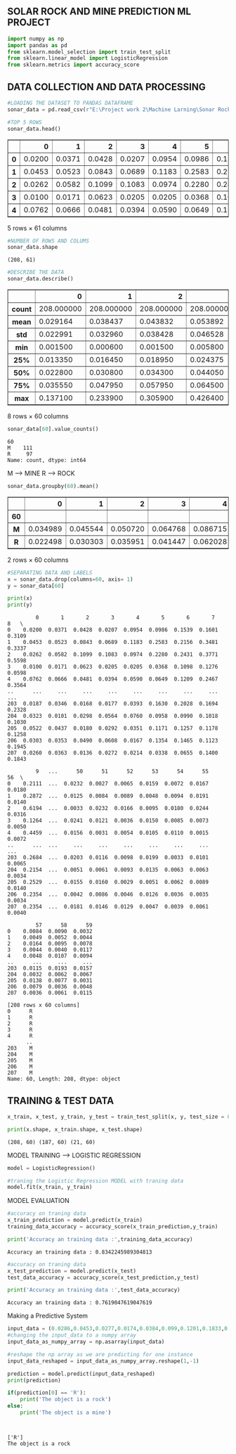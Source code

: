 ## SOLAR ROCK AND MINE PREDICTION ML PROJECT


```python
import numpy as np
import pandas as pd
from sklearn.model_selection import train_test_split
from sklearn.linear_model import LogisticRegression
from sklearn.metrics import accuracy_score
```

## DATA COLLECTION AND DATA PROCESSING


```python
#LOADING THE DATASET TO PANDAS DATAFRAME
sonar_data = pd.read_csv(r"E:\Project work 2\Machine Larning\Sonar Rock vs Mine Prediction\Copy of sonar data.csv", header = None)
```


```python
#TOP 5 ROWS 
sonar_data.head()
```




<div>
<style scoped>
    .dataframe tbody tr th:only-of-type {
        vertical-align: middle;
    }

    .dataframe tbody tr th {
        vertical-align: top;
    }

    .dataframe thead th {
        text-align: right;
    }
</style>
<table border="1" class="dataframe">
  <thead>
    <tr style="text-align: right;">
      <th></th>
      <th>0</th>
      <th>1</th>
      <th>2</th>
      <th>3</th>
      <th>4</th>
      <th>5</th>
      <th>6</th>
      <th>7</th>
      <th>8</th>
      <th>9</th>
      <th>...</th>
      <th>51</th>
      <th>52</th>
      <th>53</th>
      <th>54</th>
      <th>55</th>
      <th>56</th>
      <th>57</th>
      <th>58</th>
      <th>59</th>
      <th>60</th>
    </tr>
  </thead>
  <tbody>
    <tr>
      <th>0</th>
      <td>0.0200</td>
      <td>0.0371</td>
      <td>0.0428</td>
      <td>0.0207</td>
      <td>0.0954</td>
      <td>0.0986</td>
      <td>0.1539</td>
      <td>0.1601</td>
      <td>0.3109</td>
      <td>0.2111</td>
      <td>...</td>
      <td>0.0027</td>
      <td>0.0065</td>
      <td>0.0159</td>
      <td>0.0072</td>
      <td>0.0167</td>
      <td>0.0180</td>
      <td>0.0084</td>
      <td>0.0090</td>
      <td>0.0032</td>
      <td>R</td>
    </tr>
    <tr>
      <th>1</th>
      <td>0.0453</td>
      <td>0.0523</td>
      <td>0.0843</td>
      <td>0.0689</td>
      <td>0.1183</td>
      <td>0.2583</td>
      <td>0.2156</td>
      <td>0.3481</td>
      <td>0.3337</td>
      <td>0.2872</td>
      <td>...</td>
      <td>0.0084</td>
      <td>0.0089</td>
      <td>0.0048</td>
      <td>0.0094</td>
      <td>0.0191</td>
      <td>0.0140</td>
      <td>0.0049</td>
      <td>0.0052</td>
      <td>0.0044</td>
      <td>R</td>
    </tr>
    <tr>
      <th>2</th>
      <td>0.0262</td>
      <td>0.0582</td>
      <td>0.1099</td>
      <td>0.1083</td>
      <td>0.0974</td>
      <td>0.2280</td>
      <td>0.2431</td>
      <td>0.3771</td>
      <td>0.5598</td>
      <td>0.6194</td>
      <td>...</td>
      <td>0.0232</td>
      <td>0.0166</td>
      <td>0.0095</td>
      <td>0.0180</td>
      <td>0.0244</td>
      <td>0.0316</td>
      <td>0.0164</td>
      <td>0.0095</td>
      <td>0.0078</td>
      <td>R</td>
    </tr>
    <tr>
      <th>3</th>
      <td>0.0100</td>
      <td>0.0171</td>
      <td>0.0623</td>
      <td>0.0205</td>
      <td>0.0205</td>
      <td>0.0368</td>
      <td>0.1098</td>
      <td>0.1276</td>
      <td>0.0598</td>
      <td>0.1264</td>
      <td>...</td>
      <td>0.0121</td>
      <td>0.0036</td>
      <td>0.0150</td>
      <td>0.0085</td>
      <td>0.0073</td>
      <td>0.0050</td>
      <td>0.0044</td>
      <td>0.0040</td>
      <td>0.0117</td>
      <td>R</td>
    </tr>
    <tr>
      <th>4</th>
      <td>0.0762</td>
      <td>0.0666</td>
      <td>0.0481</td>
      <td>0.0394</td>
      <td>0.0590</td>
      <td>0.0649</td>
      <td>0.1209</td>
      <td>0.2467</td>
      <td>0.3564</td>
      <td>0.4459</td>
      <td>...</td>
      <td>0.0031</td>
      <td>0.0054</td>
      <td>0.0105</td>
      <td>0.0110</td>
      <td>0.0015</td>
      <td>0.0072</td>
      <td>0.0048</td>
      <td>0.0107</td>
      <td>0.0094</td>
      <td>R</td>
    </tr>
  </tbody>
</table>
<p>5 rows × 61 columns</p>
</div>




```python
#NUMBER OF ROWS AND COLUMS
sonar_data.shape
```




    (208, 61)




```python
#DESCRIBE THE DATA
sonar_data.describe()
```




<div>
<style scoped>
    .dataframe tbody tr th:only-of-type {
        vertical-align: middle;
    }

    .dataframe tbody tr th {
        vertical-align: top;
    }

    .dataframe thead th {
        text-align: right;
    }
</style>
<table border="1" class="dataframe">
  <thead>
    <tr style="text-align: right;">
      <th></th>
      <th>0</th>
      <th>1</th>
      <th>2</th>
      <th>3</th>
      <th>4</th>
      <th>5</th>
      <th>6</th>
      <th>7</th>
      <th>8</th>
      <th>9</th>
      <th>...</th>
      <th>50</th>
      <th>51</th>
      <th>52</th>
      <th>53</th>
      <th>54</th>
      <th>55</th>
      <th>56</th>
      <th>57</th>
      <th>58</th>
      <th>59</th>
    </tr>
  </thead>
  <tbody>
    <tr>
      <th>count</th>
      <td>208.000000</td>
      <td>208.000000</td>
      <td>208.000000</td>
      <td>208.000000</td>
      <td>208.000000</td>
      <td>208.000000</td>
      <td>208.000000</td>
      <td>208.000000</td>
      <td>208.000000</td>
      <td>208.000000</td>
      <td>...</td>
      <td>208.000000</td>
      <td>208.000000</td>
      <td>208.000000</td>
      <td>208.000000</td>
      <td>208.000000</td>
      <td>208.000000</td>
      <td>208.000000</td>
      <td>208.000000</td>
      <td>208.000000</td>
      <td>208.000000</td>
    </tr>
    <tr>
      <th>mean</th>
      <td>0.029164</td>
      <td>0.038437</td>
      <td>0.043832</td>
      <td>0.053892</td>
      <td>0.075202</td>
      <td>0.104570</td>
      <td>0.121747</td>
      <td>0.134799</td>
      <td>0.178003</td>
      <td>0.208259</td>
      <td>...</td>
      <td>0.016069</td>
      <td>0.013420</td>
      <td>0.010709</td>
      <td>0.010941</td>
      <td>0.009290</td>
      <td>0.008222</td>
      <td>0.007820</td>
      <td>0.007949</td>
      <td>0.007941</td>
      <td>0.006507</td>
    </tr>
    <tr>
      <th>std</th>
      <td>0.022991</td>
      <td>0.032960</td>
      <td>0.038428</td>
      <td>0.046528</td>
      <td>0.055552</td>
      <td>0.059105</td>
      <td>0.061788</td>
      <td>0.085152</td>
      <td>0.118387</td>
      <td>0.134416</td>
      <td>...</td>
      <td>0.012008</td>
      <td>0.009634</td>
      <td>0.007060</td>
      <td>0.007301</td>
      <td>0.007088</td>
      <td>0.005736</td>
      <td>0.005785</td>
      <td>0.006470</td>
      <td>0.006181</td>
      <td>0.005031</td>
    </tr>
    <tr>
      <th>min</th>
      <td>0.001500</td>
      <td>0.000600</td>
      <td>0.001500</td>
      <td>0.005800</td>
      <td>0.006700</td>
      <td>0.010200</td>
      <td>0.003300</td>
      <td>0.005500</td>
      <td>0.007500</td>
      <td>0.011300</td>
      <td>...</td>
      <td>0.000000</td>
      <td>0.000800</td>
      <td>0.000500</td>
      <td>0.001000</td>
      <td>0.000600</td>
      <td>0.000400</td>
      <td>0.000300</td>
      <td>0.000300</td>
      <td>0.000100</td>
      <td>0.000600</td>
    </tr>
    <tr>
      <th>25%</th>
      <td>0.013350</td>
      <td>0.016450</td>
      <td>0.018950</td>
      <td>0.024375</td>
      <td>0.038050</td>
      <td>0.067025</td>
      <td>0.080900</td>
      <td>0.080425</td>
      <td>0.097025</td>
      <td>0.111275</td>
      <td>...</td>
      <td>0.008425</td>
      <td>0.007275</td>
      <td>0.005075</td>
      <td>0.005375</td>
      <td>0.004150</td>
      <td>0.004400</td>
      <td>0.003700</td>
      <td>0.003600</td>
      <td>0.003675</td>
      <td>0.003100</td>
    </tr>
    <tr>
      <th>50%</th>
      <td>0.022800</td>
      <td>0.030800</td>
      <td>0.034300</td>
      <td>0.044050</td>
      <td>0.062500</td>
      <td>0.092150</td>
      <td>0.106950</td>
      <td>0.112100</td>
      <td>0.152250</td>
      <td>0.182400</td>
      <td>...</td>
      <td>0.013900</td>
      <td>0.011400</td>
      <td>0.009550</td>
      <td>0.009300</td>
      <td>0.007500</td>
      <td>0.006850</td>
      <td>0.005950</td>
      <td>0.005800</td>
      <td>0.006400</td>
      <td>0.005300</td>
    </tr>
    <tr>
      <th>75%</th>
      <td>0.035550</td>
      <td>0.047950</td>
      <td>0.057950</td>
      <td>0.064500</td>
      <td>0.100275</td>
      <td>0.134125</td>
      <td>0.154000</td>
      <td>0.169600</td>
      <td>0.233425</td>
      <td>0.268700</td>
      <td>...</td>
      <td>0.020825</td>
      <td>0.016725</td>
      <td>0.014900</td>
      <td>0.014500</td>
      <td>0.012100</td>
      <td>0.010575</td>
      <td>0.010425</td>
      <td>0.010350</td>
      <td>0.010325</td>
      <td>0.008525</td>
    </tr>
    <tr>
      <th>max</th>
      <td>0.137100</td>
      <td>0.233900</td>
      <td>0.305900</td>
      <td>0.426400</td>
      <td>0.401000</td>
      <td>0.382300</td>
      <td>0.372900</td>
      <td>0.459000</td>
      <td>0.682800</td>
      <td>0.710600</td>
      <td>...</td>
      <td>0.100400</td>
      <td>0.070900</td>
      <td>0.039000</td>
      <td>0.035200</td>
      <td>0.044700</td>
      <td>0.039400</td>
      <td>0.035500</td>
      <td>0.044000</td>
      <td>0.036400</td>
      <td>0.043900</td>
    </tr>
  </tbody>
</table>
<p>8 rows × 60 columns</p>
</div>




```python
sonar_data[60].value_counts()
```




    60
    M    111
    R     97
    Name: count, dtype: int64



M --> MINE
R --> ROCK


```python
sonar_data.groupby(60).mean()
```




<div>
<style scoped>
    .dataframe tbody tr th:only-of-type {
        vertical-align: middle;
    }

    .dataframe tbody tr th {
        vertical-align: top;
    }

    .dataframe thead th {
        text-align: right;
    }
</style>
<table border="1" class="dataframe">
  <thead>
    <tr style="text-align: right;">
      <th></th>
      <th>0</th>
      <th>1</th>
      <th>2</th>
      <th>3</th>
      <th>4</th>
      <th>5</th>
      <th>6</th>
      <th>7</th>
      <th>8</th>
      <th>9</th>
      <th>...</th>
      <th>50</th>
      <th>51</th>
      <th>52</th>
      <th>53</th>
      <th>54</th>
      <th>55</th>
      <th>56</th>
      <th>57</th>
      <th>58</th>
      <th>59</th>
    </tr>
    <tr>
      <th>60</th>
      <th></th>
      <th></th>
      <th></th>
      <th></th>
      <th></th>
      <th></th>
      <th></th>
      <th></th>
      <th></th>
      <th></th>
      <th></th>
      <th></th>
      <th></th>
      <th></th>
      <th></th>
      <th></th>
      <th></th>
      <th></th>
      <th></th>
      <th></th>
      <th></th>
    </tr>
  </thead>
  <tbody>
    <tr>
      <th>M</th>
      <td>0.034989</td>
      <td>0.045544</td>
      <td>0.050720</td>
      <td>0.064768</td>
      <td>0.086715</td>
      <td>0.111864</td>
      <td>0.128359</td>
      <td>0.149832</td>
      <td>0.213492</td>
      <td>0.251022</td>
      <td>...</td>
      <td>0.019352</td>
      <td>0.016014</td>
      <td>0.011643</td>
      <td>0.012185</td>
      <td>0.009923</td>
      <td>0.008914</td>
      <td>0.007825</td>
      <td>0.009060</td>
      <td>0.008695</td>
      <td>0.006930</td>
    </tr>
    <tr>
      <th>R</th>
      <td>0.022498</td>
      <td>0.030303</td>
      <td>0.035951</td>
      <td>0.041447</td>
      <td>0.062028</td>
      <td>0.096224</td>
      <td>0.114180</td>
      <td>0.117596</td>
      <td>0.137392</td>
      <td>0.159325</td>
      <td>...</td>
      <td>0.012311</td>
      <td>0.010453</td>
      <td>0.009640</td>
      <td>0.009518</td>
      <td>0.008567</td>
      <td>0.007430</td>
      <td>0.007814</td>
      <td>0.006677</td>
      <td>0.007078</td>
      <td>0.006024</td>
    </tr>
  </tbody>
</table>
<p>2 rows × 60 columns</p>
</div>




```python
#SEPARATING DATA AND LABELS
x = sonar_data.drop(columns=60, axis= 1)
y = sonar_data[60]
```


```python
print(x)
print(y)
```

             0       1       2       3       4       5       6       7       8   \
    0    0.0200  0.0371  0.0428  0.0207  0.0954  0.0986  0.1539  0.1601  0.3109   
    1    0.0453  0.0523  0.0843  0.0689  0.1183  0.2583  0.2156  0.3481  0.3337   
    2    0.0262  0.0582  0.1099  0.1083  0.0974  0.2280  0.2431  0.3771  0.5598   
    3    0.0100  0.0171  0.0623  0.0205  0.0205  0.0368  0.1098  0.1276  0.0598   
    4    0.0762  0.0666  0.0481  0.0394  0.0590  0.0649  0.1209  0.2467  0.3564   
    ..      ...     ...     ...     ...     ...     ...     ...     ...     ...   
    203  0.0187  0.0346  0.0168  0.0177  0.0393  0.1630  0.2028  0.1694  0.2328   
    204  0.0323  0.0101  0.0298  0.0564  0.0760  0.0958  0.0990  0.1018  0.1030   
    205  0.0522  0.0437  0.0180  0.0292  0.0351  0.1171  0.1257  0.1178  0.1258   
    206  0.0303  0.0353  0.0490  0.0608  0.0167  0.1354  0.1465  0.1123  0.1945   
    207  0.0260  0.0363  0.0136  0.0272  0.0214  0.0338  0.0655  0.1400  0.1843   
    
             9   ...      50      51      52      53      54      55      56  \
    0    0.2111  ...  0.0232  0.0027  0.0065  0.0159  0.0072  0.0167  0.0180   
    1    0.2872  ...  0.0125  0.0084  0.0089  0.0048  0.0094  0.0191  0.0140   
    2    0.6194  ...  0.0033  0.0232  0.0166  0.0095  0.0180  0.0244  0.0316   
    3    0.1264  ...  0.0241  0.0121  0.0036  0.0150  0.0085  0.0073  0.0050   
    4    0.4459  ...  0.0156  0.0031  0.0054  0.0105  0.0110  0.0015  0.0072   
    ..      ...  ...     ...     ...     ...     ...     ...     ...     ...   
    203  0.2684  ...  0.0203  0.0116  0.0098  0.0199  0.0033  0.0101  0.0065   
    204  0.2154  ...  0.0051  0.0061  0.0093  0.0135  0.0063  0.0063  0.0034   
    205  0.2529  ...  0.0155  0.0160  0.0029  0.0051  0.0062  0.0089  0.0140   
    206  0.2354  ...  0.0042  0.0086  0.0046  0.0126  0.0036  0.0035  0.0034   
    207  0.2354  ...  0.0181  0.0146  0.0129  0.0047  0.0039  0.0061  0.0040   
    
             57      58      59  
    0    0.0084  0.0090  0.0032  
    1    0.0049  0.0052  0.0044  
    2    0.0164  0.0095  0.0078  
    3    0.0044  0.0040  0.0117  
    4    0.0048  0.0107  0.0094  
    ..      ...     ...     ...  
    203  0.0115  0.0193  0.0157  
    204  0.0032  0.0062  0.0067  
    205  0.0138  0.0077  0.0031  
    206  0.0079  0.0036  0.0048  
    207  0.0036  0.0061  0.0115  
    
    [208 rows x 60 columns]
    0      R
    1      R
    2      R
    3      R
    4      R
          ..
    203    M
    204    M
    205    M
    206    M
    207    M
    Name: 60, Length: 208, dtype: object
    

## TRAINING & TEST DATA


```python
x_train, x_test, y_train, y_test = train_test_split(x, y, test_size = 0.1, stratify = y,random_state = 1)
```


```python
print(x.shape, x_train.shape, x_test.shape)
```

    (208, 60) (187, 60) (21, 60)
    

MODEL TRAINING --> LOGISTIC REGRESSION


```python
model = LogisticRegression()
```


```python
#traning the Logistic Regression MODEL with traning data
model.fit(x_train, y_train)

```







MODEL EVALUATION


```python
#accuracy on traning data
x_train_prediction = model.predict(x_train)
training_data_accuracy = accuracy_score(x_train_prediction,y_train)
```


```python
print('Accuracy an training data :',training_data_accuracy)
```

    Accuracy an training data : 0.8342245989304813
    


```python
#accuracy on traning data
x_test_prediction = model.predict(x_test)
test_data_accuracy = accuracy_score(x_test_prediction,y_test)
```


```python
print('Accuracy an training data :',test_data_accuracy)
```

    Accuracy an training data : 0.7619047619047619
    

Making a Predictive System


```python
input_data = (0.0286,0.0453,0.0277,0.0174,0.0384,0.099,0.1201,0.1833,0.2105,0.3039,0.2988,0.425,0.6343,0.8198,1,0.9988,0.9508,0.9025,0.7234,0.5122,0.2074,0.3985,0.589,0.2872,0.2043,0.5782,0.5389,0.375,0.3411,0.5067,0.558,0.4778,0.3299,0.2198,0.1407,0.2856,0.3807,0.4158,0.4054,0.3296,0.2707,0.265,0.0723,0.1238,0.1192,0.1089,0.0623,0.0494,0.0264,0.0081,0.0104,0.0045,0.0014,0.0038,0.0013,0.0089,0.0057,0.0027,0.0051,0.0062)
#changing the input_data to a numpy array
input_data_as_numpy_array = np.asarray(input_data)

#reshape the np array as we are predicting for one instance
input_data_reshaped = input_data_as_numpy_array.reshape(1,-1)

prediction = model.predict(input_data_reshaped)
print(prediction)

if(prediction[0] == 'R'):
    print('The object is a rock')
else:
    print('The object is a mine')




```

    ['R']
    The object is a rock
    
